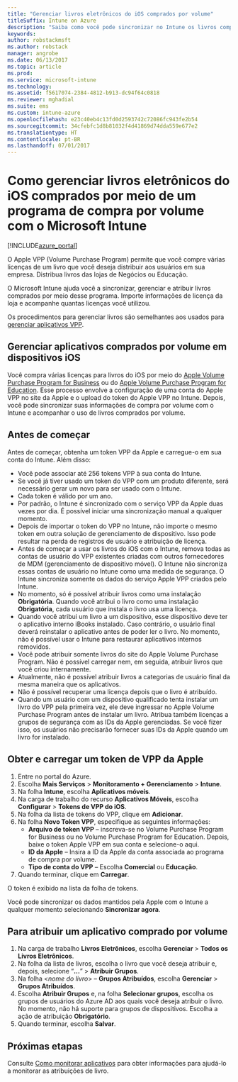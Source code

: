 ```yaml
---
title: "Gerenciar livros eletrônicos do iOS comprados por volume"
titleSuffix: Intune on Azure
description: "Saiba como você pode sincronizar no Intune os livros comprados por volume na loja do iOS e, depois, gerenciar e acompanhar seu uso."
keywords: 
author: robstackmsft
ms.author: robstack
manager: angrobe
ms.date: 06/13/2017
ms.topic: article
ms.prod: 
ms.service: microsoft-intune
ms.technology: 
ms.assetid: f5617074-2384-4812-b913-dc94f64c0818
ms.reviewer: mghadial
ms.suite: ems
ms.custom: intune-azure
ms.openlocfilehash: e23c40eb4c13fd0d2593742c72086fc943fe2b54
ms.sourcegitcommit: 34cfebfc1d8b81032f4d41869d74dda559e677e2
ms.translationtype: HT
ms.contentlocale: pt-BR
ms.lasthandoff: 07/01/2017
---
```

# <a name="how-to-manage-ios-ebooks-you-purchased-through-a-volume-purchase-program-with-microsoft-intune"></a>Como gerenciar livros eletrônicos do iOS comprados por meio de um programa de compra por volume com o Microsoft Intune


[!INCLUDE[azure_portal](./includes/azure_portal.md)]

O Apple VPP (Volume Purchase Program) permite que você compre várias licenças de um livro que você deseja distribuir aos usuários em sua empresa. Distribua livros das lojas de Negócios ou Educação.

O Microsoft Intune ajuda você a sincronizar, gerenciar e atribuir livros comprados por meio desse programa. Importe informações de licença da loja e acompanhe quantas licenças você utilizou.

Os procedimentos para gerenciar livros são semelhantes aos usados para [gerenciar aplicativos VPP](vpp-apps-ios.md).

## <a name="manage-volume-purchased-books-for-ios-devices"></a>Gerenciar aplicativos comprados por volume em dispositivos iOS
Você compra várias licenças para livros do iOS por meio do [Apple Volume Purchase Program for Business](http://www.apple.com/business/vpp/) ou do [Apple Volume Purchase Program for Education](http://volume.itunes.apple.com/us/store). Esse processo envolve a configuração de uma conta do Apple VPP no site da Apple e o upload do token do Apple VPP no Intune.  Depois, você pode sincronizar suas informações de compra por volume com o Intune e acompanhar o uso de livros comprados por volume.

## <a name="before-you-start"></a>Antes de começar
Antes de começar, obtenha um token VPP da Apple e carregue-o em sua conta do Intune. Além disso:

* Você pode associar até 256 tokens VPP à sua conta do Intune.
* Se você já tiver usado um token do VPP com um produto diferente, será necessário gerar um novo para ser usado com o Intune.
* Cada token é válido por um ano.
* Por padrão, o Intune é sincronizado com o serviço VPP da Apple duas vezes por dia. É possível iniciar uma sincronização manual a qualquer momento.
* Depois de importar o token do VPP no Intune, não importe o mesmo token em outra solução de gerenciamento de dispositivo. Isso pode resultar na perda de registros de usuário e atribuição de licença.
* Antes de começar a usar os livros do iOS com o Intune, remova todas as contas de usuário do VPP existentes criadas com outros fornecedores de MDM (gerenciamento de dispositivo móvel). O Intune não sincroniza essas contas de usuário no Intune como uma medida de segurança. O Intune sincroniza somente os dados do serviço Apple VPP criados pelo Intune.
* No momento, só é possível atribuir livros como uma instalação **Obrigatória**. Quando você atribui o livro como uma instalação **Obrigatória**, cada usuário que instala o livro usa uma licença.
* Quando você atribui um livro a um dispositivo, esse dispositivo deve ter o aplicativo interno iBooks instalado. Caso contrário, o usuário final deverá reinstalar o aplicativo antes de poder ler o livro. No momento, não é possível usar o Intune para restaurar aplicativos internos removidos.
* Você pode atribuir somente livros do site do Apple Volume Purchase Program. Não é possível carregar nem, em seguida, atribuir livros que você criou internamente.
* Atualmente, não é possível atribuir livros a categorias de usuário final da mesma maneira que os aplicativos.
* Não é possível recuperar uma licença depois que o livro é atribuído.
* Quando um usuário com um dispositivo qualificado tenta instalar um livro do VPP pela primeira vez, ele deve ingressar no Apple Volume Purchase Program antes de instalar um livro. Atribua também licenças a grupos de segurança com as IDs da Apple gerenciadas. Se você fizer isso, os usuários não precisarão fornecer suas IDs da Apple quando um livro for instalado.

## <a name="to-get-and-upload-an-apple-vpp-token"></a>Obter e carregar um token de VPP da Apple

1. Entre no portal do Azure.
2. Escolha **Mais Serviços** > **Monitoramento + Gerenciamento** > **Intune**.
3. Na folha **Intune**, escolha **Aplicativos móveis**.
1.  Na carga de trabalho do recurso **Aplicativos Móveis**, escolha **Configurar** > **Tokens de VPP do iOS**.
2.  Na folha da lista de tokens do VPP, clique em **Adicionar**.
3.  Na folha **Novo Token VPP**, especifique as seguintes informações:
    - **Arquivo de token VPP** – inscreva-se no Volume Purchase Program for Business ou no Volume Purchase Program for Education. Depois, baixe o token Apple VPP em sua conta e selecione-o aqui.
    - **ID da Apple** – Insira a ID da Apple da conta associada ao programa de compra por volume.
    - **Tipo de conta do VPP** – Escolha **Comercial** ou **Educação**.
4. Quando terminar, clique em **Carregar**.

O token é exibido na lista da folha de tokens.


Você pode sincronizar os dados mantidos pela Apple com o Intune a qualquer momento selecionando **Sincronizar agora**.

## <a name="to-assign-a-volume-purchased-app"></a>Para atribuir um aplicativo comprado por volume

1. Na carga de trabalho **Livros Eletrônicos**, escolha **Gerenciar** > **Todos os Livros Eletrônicos**.
2. Na folha da lista de livros, escolha o livro que você deseja atribuir e, depois, selecione “**...**” > **Atribuir Grupos**.
3. Na folha <*nome do livro*> – **Grupos Atribuídos**, escolha **Gerenciar** > **Grupos Atribuídos**.
4. Escolha **Atribuir Grupos** e, na folha **Selecionar grupos**, escolha os grupos de usuários do Azure AD aos quais você deseja atribuir o livro. No momento, não há suporte para grupos de dispositivos.
Escolha a ação de atribuição **Obrigatório**. 
5. Quando terminar, escolha **Salvar**.

## <a name="next-steps"></a>Próximas etapas

Consulte [Como monitorar aplicativos](apps-monitor.md) para obter informações para ajudá-lo a monitorar as atribuições de livro.







